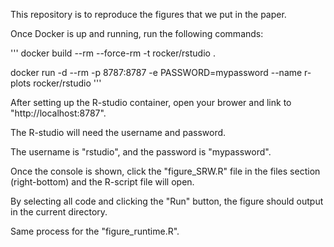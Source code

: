 This repository is to reproduce the figures that we put in the paper.

Once Docker is up and running, run the following commands:

'''
docker build --rm --force-rm -t rocker/rstudio .

docker run -d --rm -p 8787:8787 -e PASSWORD=mypassword --name r-plots rocker/rstudio
'''

After setting up the R-studio container, open your brower and link to "http://localhost:8787".

The R-studio will need the username and password. 

The username is "rstudio", and the password is "mypassword".

Once the console is shown, click the "figure_SRW.R" file in the files section (right-bottom) and the R-script file will open. 

By selecting all code and clicking the "Run" button, the figure should output in the current directory. 

Same process for the "figure_runtime.R".
